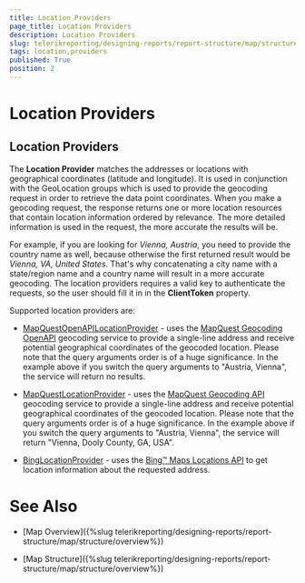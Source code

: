 ```yaml
---
title: Location Providers
page_title: Location Providers 
description: Location Providers
slug: telerikreporting/designing-reports/report-structure/map/structure/location-providers
tags: location,providers
published: True
position: 2
---
```


# Location Providers

## Location Providers

The __Location Provider__ matches the addresses or locations with geographical coordinates (latitude and longitude). It is used in conjunction with the GeoLocation groups which is used to provide the geocoding request in order to retrieve the data point coordinates. When you make a geocoding request, the response returns one or more location resources that contain location information ordered by relevance. The more detailed information is used in the request, the more accurate the results will be. 

For example, if you are looking for *Vienna, Austria*, you need to provide the country name as well, because otherwise the first returned result would be *Vienna, VA, United States*. That's why concatenating a city name with a state/region name and a country name will result in a more accurate geocoding. The location providers requires a valid key to authenticate the requests, so the user should fill it in in the __ClientToken__ property. 

Supported location providers are:     

* [MapQuestOpenAPILocationProvider](/reporting/api/Telerik.Reporting.MapQuestOpenAPILocationProvider) - uses the [MapQuest Geocoding OpenAPI](http://developer.mapquest.com/web/products/open/geocoding-service) geocoding service to provide a single-line address and receive potential geographical coordinates of the geocoded location. Please note that the query arguments order is of a huge significance. In the example above if you switch the query arguments to "Austria, Vienna", the service will return no results. 

* [MapQuestLocationProvider](/reporting/api/Telerik.Reporting.MapQuestLocationProvider) - uses the [MapQuest Geocoding API](http://developer.mapquest.com/web/products/dev-services/geocoding-ws) geocoding service to provide a single-line address and receive potential geographical coordinates of the geocoded location. Please note that the query arguments order is of a huge significance. In the example above if you switch the query arguments to "Austria, Vienna", the service will return "Vienna, Dooly County, GA, USA". 

* [BingLocationProvider](/reporting/api/Telerik.Reporting.BingLocationProvider) - uses the [Bing™ Maps Locations API](http://msdn.microsoft.com/en-us/library/ff701715.aspx) to get location information about the requested address. 

# See Also

* [Map Overview]({%slug telerikreporting/designing-reports/report-structure/map/structure/overview%})

* [Map Structure]({%slug telerikreporting/designing-reports/report-structure/map/structure/overview%})
